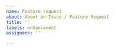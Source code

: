 ```yaml
---
name: Feature request
about: About an Issue / Feature Request
title: ''
labels: enhancement
assignees: ''

---
```




